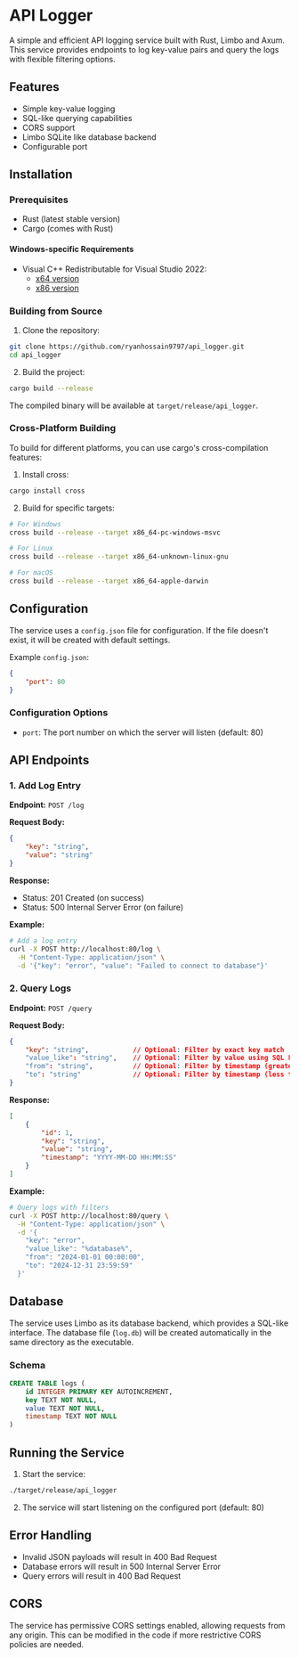 # API Logger

A simple and efficient API logging service built with Rust, Limbo and Axum. This service provides endpoints to log key-value pairs and query the logs with flexible filtering options.

## Features

- Simple key-value logging
- SQL-like querying capabilities
- CORS support
- Limbo SQLite like database backend
- Configurable port

## Installation

### Prerequisites

- Rust (latest stable version)
- Cargo (comes with Rust)

#### Windows-specific Requirements
- Visual C++ Redistributable for Visual Studio 2022:
  - [x64 version](https://aka.ms/vs/17/release/vc_redist.x64.exe)
  - [x86 version](https://aka.ms/vs/17/release/vc_redist.x86.exe)

### Building from Source

1. Clone the repository:
```bash
git clone https://github.com/ryanhossain9797/api_logger.git
cd api_logger
```

2. Build the project:
```bash
cargo build --release
```

The compiled binary will be available at `target/release/api_logger`.

### Cross-Platform Building

To build for different platforms, you can use cargo's cross-compilation features:

1. Install cross:
```bash
cargo install cross
```

2. Build for specific targets:
```bash
# For Windows
cross build --release --target x86_64-pc-windows-msvc

# For Linux
cross build --release --target x86_64-unknown-linux-gnu

# For macOS
cross build --release --target x86_64-apple-darwin
```

## Configuration

The service uses a `config.json` file for configuration. If the file doesn't exist, it will be created with default settings.

Example `config.json`:
```json
{
    "port": 80
}
```

### Configuration Options

- `port`: The port number on which the server will listen (default: 80)

## API Endpoints

### 1. Add Log Entry

**Endpoint:** `POST /log`

**Request Body:**
```json
{
    "key": "string",
    "value": "string"
}
```

**Response:**
- Status: 201 Created (on success)
- Status: 500 Internal Server Error (on failure)

**Example:**
```bash
# Add a log entry
curl -X POST http://localhost:80/log \
  -H "Content-Type: application/json" \
  -d '{"key": "error", "value": "Failed to connect to database"}'
```

### 2. Query Logs

**Endpoint:** `POST /query`

**Request Body:**
```json
{
    "key": "string",           // Optional: Filter by exact key match
    "value_like": "string",    // Optional: Filter by value using SQL LIKE
    "from": "string",          // Optional: Filter by timestamp (greater than)
    "to": "string"             // Optional: Filter by timestamp (less than)
}
```

**Response:**
```json
[
    {
        "id": 1,
        "key": "string",
        "value": "string",
        "timestamp": "YYYY-MM-DD HH:MM:SS"
    }
]
```

**Example:**
```bash
# Query logs with filters
curl -X POST http://localhost:80/query \
  -H "Content-Type: application/json" \
  -d '{
    "key": "error",
    "value_like": "%database%",
    "from": "2024-01-01 00:00:00",
    "to": "2024-12-31 23:59:59"
  }'
```

## Database

The service uses Limbo as its database backend, which provides a SQL-like interface. The database file (`log.db`) will be created automatically in the same directory as the executable.

### Schema

```sql
CREATE TABLE logs (
    id INTEGER PRIMARY KEY AUTOINCREMENT,
    key TEXT NOT NULL,
    value TEXT NOT NULL,
    timestamp TEXT NOT NULL
)
```

## Running the Service

1. Start the service:
```bash
./target/release/api_logger
```

2. The service will start listening on the configured port (default: 80)

## Error Handling

- Invalid JSON payloads will result in 400 Bad Request
- Database errors will result in 500 Internal Server Error
- Query errors will result in 400 Bad Request

## CORS

The service has permissive CORS settings enabled, allowing requests from any origin. This can be modified in the code if more restrictive CORS policies are needed.

